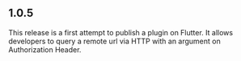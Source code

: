 ## 1.0.5

This release is a first attempt to publish a plugin on Flutter.
It allows developers to query a remote url via HTTP with an argument on Authorization Header.